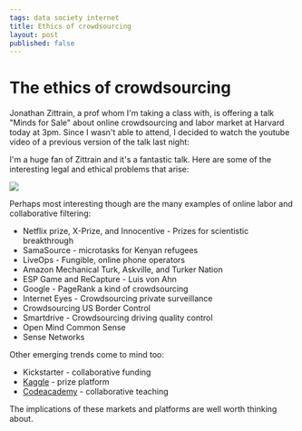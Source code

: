 ```yaml
--- 
tags: data society internet
title: Ethics of crowdsourcing
layout: post
published: false
---
```

# The ethics of crowdsourcing

Jonathan Zittrain, a prof whom I'm taking a class with, is offering a talk
"Minds for Sale" about online crowdsourcing and labor market at Harvard today
at 3pm. Since I wasn't able to attend, I decided to watch the youtube video of
a previous version of the talk last night:

I'm a huge fan of Zittrain and it's a fantastic talk. Here are some of the
interesting legal and ethical problems that arise:

![](http://media.tumblr.com/tumblr_lypy436gn31r3oiuq.png)

Perhaps most interesting though are the many examples of online labor and
collaborative filtering:

* Netflix prize, X-Prize, and Innocentive - Prizes for scientistic breakthrough
* SamaSource - microtasks for Kenyan refugees
* LiveOps - Fungible, online phone operators
* Amazon Mechanical Turk, Askville, and Turker Nation
* ESP Game and ReCapture - Luis von Ahn
* Google - PageRank a kind of crowdsourcing
* Internet Eyes - Crowdsourcing private surveillance
* Crowdsourcing US Border Control 
* Smartdrive - Crowdsourcing driving quality control
* Open Mind Common Sense
* Sense Networks

Other emerging trends come to mind too:

* Kickstarter - collaborative funding
* [Kaggle](http://www.kaggle.com/) - prize platform
* [Codeacademy](http://www.neowin.net/news/codecademy-crowdsources-programming?utm_source=feedburner&utm_medium=feed&utm_campaign=Feed%3A+neowin-main+%28Neowin+Main+News%29) - collaborative teaching

The implications of these markets and platforms are well worth thinking about.

